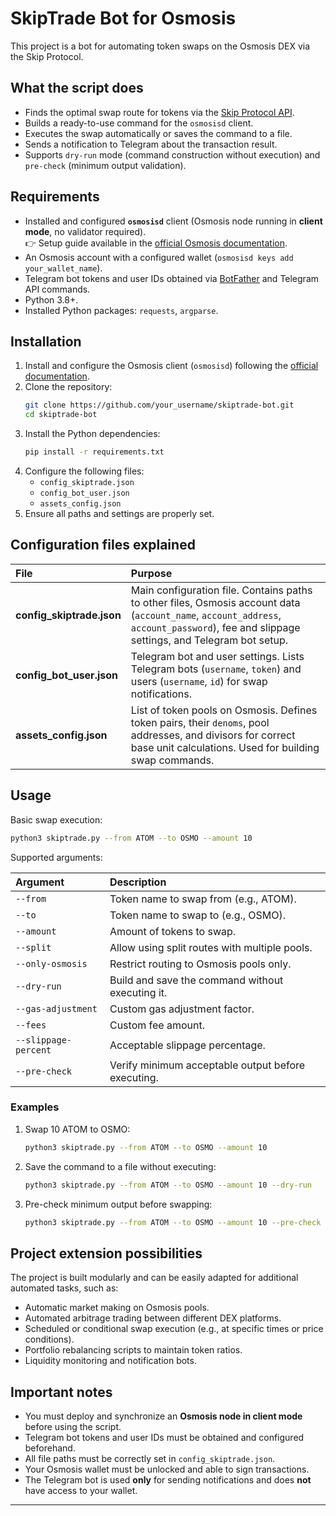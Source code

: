 
# SkipTrade Bot for Osmosis

This project is a bot for automating token swaps on the Osmosis DEX via the Skip Protocol.

## What the script does

- Finds the optimal swap route for tokens via the [Skip Protocol API](https://skip.money/).
- Builds a ready-to-use command for the `osmosisd` client.
- Executes the swap automatically or saves the command to a file.
- Sends a notification to Telegram about the transaction result.
- Supports `dry-run` mode (command construction without execution) and `pre-check` (minimum output validation).

## Requirements

- Installed and configured **`osmosisd`** client (Osmosis node running in **client mode**, no validator required).  
  👉 Setup guide available in the [official Osmosis documentation](https://docs.osmosis.zone/osmosis-core/osmosisd).
- An Osmosis account with a configured wallet (`osmosisd keys add your_wallet_name`).
- Telegram bot tokens and user IDs obtained via [BotFather](https://t.me/BotFather) and Telegram API commands.
- Python 3.8+.
- Installed Python packages: `requests`, `argparse`.

## Installation

1. Install and configure the Osmosis client (`osmosisd`) following the [official documentation](https://docs.osmosis.zone/osmosis-core/osmosisd).
2. Clone the repository:
   ```bash
   git clone https://github.com/your_username/skiptrade-bot.git
   cd skiptrade-bot
   ```
3. Install the Python dependencies:
   ```bash
   pip install -r requirements.txt
   ```
4. Configure the following files:
   - `config_skiptrade.json`
   - `config_bot_user.json`
   - `assets_config.json`
5. Ensure all paths and settings are properly set.

## Configuration files explained

| File                    | Purpose |
|:------------------------|:--------|
| **config_skiptrade.json** | Main configuration file. Contains paths to other files, Osmosis account data (`account_name`, `account_address`, `account_password`), fee and slippage settings, and Telegram bot setup. |
| **config_bot_user.json** | Telegram bot and user settings. Lists Telegram bots (`username`, `token`) and users (`username`, `id`) for swap notifications. |
| **assets_config.json**    | List of token pools on Osmosis. Defines token pairs, their `denoms`, pool addresses, and divisors for correct base unit calculations. Used for building swap commands. |

## Usage

Basic swap execution:

```bash
python3 skiptrade.py --from ATOM --to OSMO --amount 10
```

Supported arguments:

| Argument               | Description |
|:-----------------------|:------------|
| `--from`                | Token name to swap from (e.g., ATOM). |
| `--to`                  | Token name to swap to (e.g., OSMO). |
| `--amount`              | Amount of tokens to swap. |
| `--split`               | Allow using split routes with multiple pools. |
| `--only-osmosis`        | Restrict routing to Osmosis pools only. |
| `--dry-run`             | Build and save the command without executing it. |
| `--gas-adjustment`      | Custom gas adjustment factor. |
| `--fees`                | Custom fee amount. |
| `--slippage-percent`    | Acceptable slippage percentage. |
| `--pre-check`           | Verify minimum acceptable output before executing. |

### Examples

1. Swap 10 ATOM to OSMO:
   ```bash
   python3 skiptrade.py --from ATOM --to OSMO --amount 10
   ```

2. Save the command to a file without executing:
   ```bash
   python3 skiptrade.py --from ATOM --to OSMO --amount 10 --dry-run
   ```

3. Pre-check minimum output before swapping:
   ```bash
   python3 skiptrade.py --from ATOM --to OSMO --amount 10 --pre-check
   ```

## Project extension possibilities

The project is built modularly and can be easily adapted for additional automated tasks, such as:

- Automatic market making on Osmosis pools.
- Automated arbitrage trading between different DEX platforms.
- Scheduled or conditional swap execution (e.g., at specific times or price conditions).
- Portfolio rebalancing scripts to maintain token ratios.
- Liquidity monitoring and notification bots.

## Important notes

- You must deploy and synchronize an **Osmosis node in client mode** before using the script.
- Telegram bot tokens and user IDs must be obtained and configured beforehand.
- All file paths must be correctly set in `config_skiptrade.json`.
- Your Osmosis wallet must be unlocked and able to sign transactions.
- The Telegram bot is used **only** for sending notifications and does **not** have access to your wallet.

---
